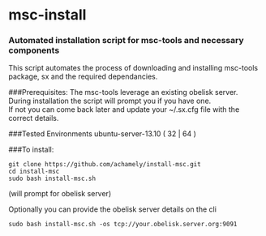 msc-install
===========

### Automated installation script for msc-tools and necessary components

This script automates the process of downloading and installing msc-tools package, sx and the required dependancies. 

###Prerequisites: 
 The msc-tools leverage an existing obelisk server.  
 During installation the script will prompt you if you have one.  
 If not you can come back later and update your ~/.sx.cfg file with the correct details.  

###Tested Environments
 ubuntu-server-13.10 ( 32 | 64 )

###To install:
```
git clone https://github.com/achamely/install-msc.git  
cd install-msc  
sudo bash install-msc.sh
```
(will prompt for obelisk server)  
 
Optionally you can provide the obelisk server details on the cli  
```
sudo bash install-msc.sh -os tcp://your.obelisk.server.org:9091
```
